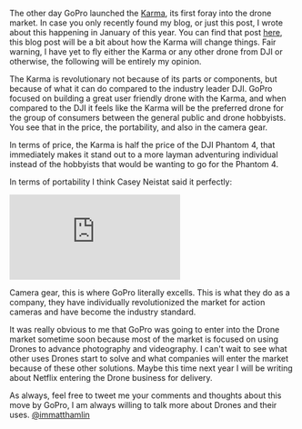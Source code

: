 <p>
    The other day GoPro launched the <a href="https://shop.gopro.com/karma" class="link link--article">Karma</a>, its first foray into the drone market. In case you only recently found my blog, or just this post, I wrote about this happening in January of this year. You can find that post <a href="/Posts/2016/January/DJIvsGoPro" class="link link--article">here</a>, this blog post will be a bit about how the Karma will change things. Fair warning, I have yet to fly either the Karma or any other drone from DJI or otherwise, the following will be entirely my opinion.
</p>
<p>
    The Karma is revolutionary not because of its parts or components, but because of what it can do compared to the industry leader DJI. GoPro focused on building a great user friendly drone with the Karma, and when compared to the DJI it feels like the Karma will be the preferred drone for the group of consumers between the general public and drone hobbyists. You see that in the price, the portability, and also in the camera gear.
</p>
<p>
    In terms of price, the Karma is half the price of the DJI Phantom 4, that immediately makes it stand out to a more layman adventuring individual instead of the hobbyists that would be wanting to go for the Phantom 4.
</p>
<p>
    In terms of portability I think Casey Neistat said it perfectly:
</p>
<iframe data-css-video data-css-youtube src="https://www.youtube.com/embed/Cf16mp6Nbh8" frameborder="0" allowfullscreen></iframe>
<p>
    Camera gear, this is where GoPro literally excells. This is what they do as a company, they have individually revolutionized the market for action cameras and have become the industry standard.
</p>
<p>
    It was really obvious to me that GoPro was going to enter into the Drone market sometime soon because most of the market is focused on using Drones to advance photography and videography. I can't wait to see what other uses Drones start to solve and what companies will enter the market because of these other solutions. Maybe this time next year I will be writing about Netflix entering the Drone business for delivery.
</p>
<p>
    As always, feel free to tweet me your comments and thoughts about this move by GoPro, I am always willing to talk more about Drones and their uses. <a href="https://twitter.com/immatthamlin" class="link link--article">@immatthamlin</a>
</p>

